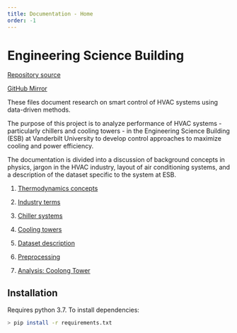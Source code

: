 ```yaml
---
title: Documentation - Home
order: -1
---
```


# Engineering Science Building

[Repository source](https://git.isis.vanderbilt.edu/SmartBuildings/EngineeringScienceBuilding)

[GitHub Mirror](https://github.com/hazrmard/EngineeringScienceBuilding)


These files document research on smart control of HVAC systems using data-driven methods.

The purpose of this project is to analyze performance of HVAC systems - particularly chillers and cooling towers - in the Engineering Science Building (ESB) at Vanderbilt University to develop control approaches to maximize cooling and power efficiency.

The documentation is divided into a discussion of background concepts in physics, jargon in the HVAC industry, layout of air conditioning systems, and a description of the dataset specific to the system at ESB.

1. [Thermodynamics concepts](0-thermo-basics.md)

2. [Industry terms](1-industry-terms.md)

3. [Chiller systems](2-chiller.md)

4. [Cooling towers](3-cooling-tower.md)

5. [Dataset description](4-dataset.md)

6. [Preprocessing](5-preprocessing.md)

7. [Analysis: Coolong Tower](6-analysis-cooling-tower.md)


## Installation

Requires python 3.7. To install dependencies:

```bash
> pip install -r requirements.txt
```
